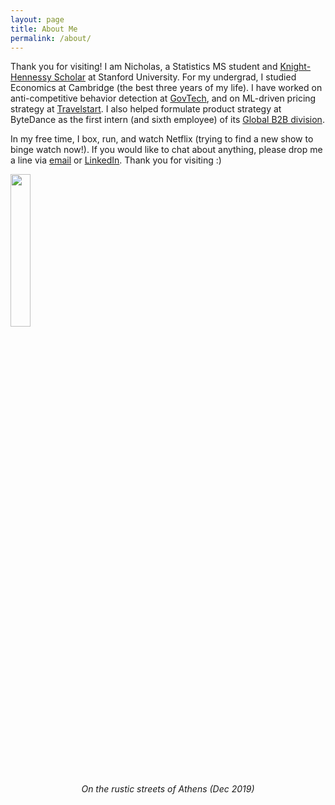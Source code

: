 ```yaml
---
layout: page
title: About Me
permalink: /about/
---
```


Thank you for visiting! I am Nicholas, a Statistics MS student and <a href="https://knight-hennessy.stanford.edu/program/scholars/2021/nicholas-lui" title="Knight-Hennessy Scholar">Knight-Hennessy Scholar</a> at Stanford University. For my undergrad, I studied Economics at Cambridge (the best three years of my life). I have worked on anti-competitive behavior detection at <a href="https://www.tech.gov.sg/capability-centre-dsaid">GovTech</a>, and on ML-driven pricing strategy at <a href="https://go.travelstart.com/lp/about-us">Travelstart</a>. I also helped formulate product strategy at ByteDance as the first intern (and sixth employee) of its <a href="https://www.byteplus.com/">Global B2B division</a>.

In my free time, I box, run, and watch Netflix (trying to find a new show to binge watch now!). If you would like to chat about anything, please drop me a line via <a href="mailto:niclui@stanford.edu" title="niclui@stanford.edu">email</a> or <a href="https://www.linkedin.com/in/nicholas-lui/">LinkedIn</a>. Thank you for visiting :)

<img src="https://user-images.githubusercontent.com/40440105/131223040-bd0db07e-ec8d-4f0b-8cfe-9f16bc0cdbfb.jpg" width=25% height=25%>
<center><em>On the rustic streets of Athens (Dec 2019)</em></center>





